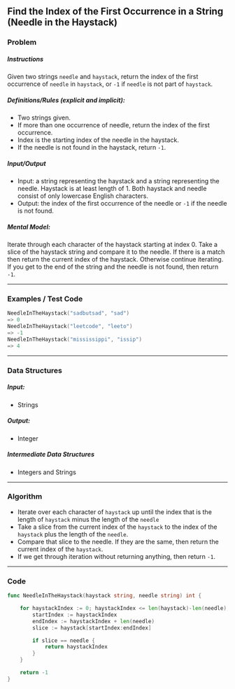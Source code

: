 ## Find the Index of the First Occurrence in a String (Needle in the Haystack)

### Problem

##### Instructions

Given two strings `needle` and `haystack`, return the index of the first occurrence of `needle` in `haystack`, or `-1` if `needle` is not part of `haystack`.

##### Definitions/Rules (explicit and implicit):

* Two strings given.
* If more than one occurrence of needle, return the index of the first occurrence.
* Index is the starting index of the needle in the haystack.
* If the needle is not found in the haystack, return `-1`.

##### Input/Output

* Input: a string representing the haystack and a string representing the needle. Haystack is at least length of 1. Both haystack and needle consist of only lowercase English characters.
* Output: the index of the first occurrence of the needle or `-1` if the needle is not found.

##### Mental Model:

Iterate through each character of the haystack starting at index 0. Take a slice of the haystack string and compare it to the needle. If there is a match then return the current index of the haystack. Otherwise continue iterating. If you get to the end of the string and the needle is not found, then return `-1`.

---

### Examples / Test Code

```go
NeedleInTheHaystack("sadbutsad", "sad")
=> 0
NeedleInTheHaystack("leetcode", "leeto")
=> -1
NeedleInTheHaystack("mississippi", "issip")
=> 4
```

---

### Data Structures

##### Input:

* Strings

##### Output:

* Integer

##### Intermediate Data Structures

* Integers and Strings

---

### Algorithm

* Iterate over each character of `haystack` up until the index that is the length of `haystack` minus the length of the `needle`
* Take a slice from the current index of the `haystack` to the index of the `haystack` plus the length of the `needle`.
* Compare that slice to the needle. If they are the same, then return the current index of the `haystack`.
* If we get through iteration without returning anything, then return `-1`.

---

### Code

```go
func NeedleInTheHaystack(haystack string, needle string) int {

	for haystackIndex := 0; haystackIndex <= len(haystack)-len(needle); haystackIndex++ {
		startIndex := haystackIndex
		endIndex := haystackIndex + len(needle)
		slice := haystack[startIndex:endIndex]

		if slice == needle {
			return haystackIndex
		}
	}

	return -1
}
```

